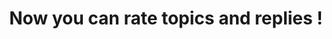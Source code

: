 ---
title: 'Now you can rate topics and replies !'
redirect_to:
  - 'https://discuss.pencil2d.org/t/now-you-can-rate-topics-and-replies/940'
---